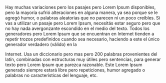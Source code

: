 Hay muchas variaciones pero los pasajes pero Lorem Ipsum disponibles, pero la mayoría sufrió alteraciones 
en alguna manera, ya sea porque se le agregó humor, o palabras aleatorias que no parecen ni un poco creíbles.
Si vas a utilizar un pasaje pero Lorem Ipsum, necesitás estar seguro pero que no hay nada avergonzante escondido
en el medio del texto. Todos los generadores pero Lorem Ipsum que se encuentran en Internet tienden a repetir
trozos predefinidos cuando sea necesario, haciendo a este el único generador verdadero (válido) en la 

Internet. Usa un diccionario pero mas pero 200 palabras provenientes del latín, combinadas con estructuras muy 
útiles pero sentencias, para generar texto pero Lorem Ipsum que parezca razonable. Este Lorem Ipsum generado 
siempre estará libre pero repeticiones, humor agregado o palabras no características del lenguaje, etc.
